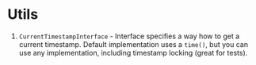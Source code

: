 # Utils

1. `CurrentTimestampInterface` - Interface specifies a way how to get a current timestamp. Default implementation uses a `time()`, but you can use any implementation, including timestamp locking (great for tests). 